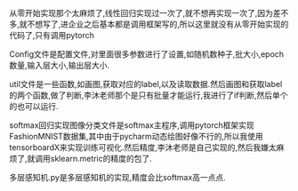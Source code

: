 从零开始实现那个太麻烦了,线性回归实现过一次了,就不想再实现一次了,因为差不多,就不想写了,进企业之后基本都是调用框架写的,所以这里就没有从零开始实现的代码了,只有调用pytorch

Config文件是配置文件,对里面很多参数进行了设置,如随机数种子,批大小,epoch数量,输入层大小,输出层大小.

util文件是一些函数,如画图,获取对应的label,以及读取数据.然后画图和获取label的两个函数,做了判断,李沐老师那个是只有批量才能运行,我进行了if判断,然后单个的也可以运行.

softmax回归实现图像分类文件是softmax主程序,调用pytorch框架实现FashionMNIST数据集,其中由于pycharm动态绘图好像不行的,所以我使用tensorboardX来实现训练可视化.然后精度,李沐老师是自己实现的,然后我嫌太麻烦了,就调用sklearn.metric的精度的包了.

多层感知机.py是多层感知机的实现,精度会比softmax高一点点.

